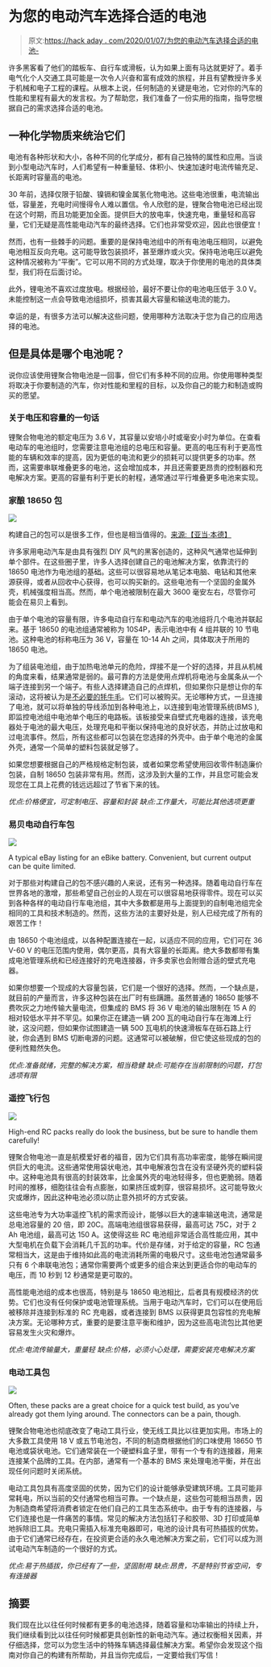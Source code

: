 # 为您的电动汽车选择合适的电池

> 原文:[https://hack aday . com/2020/01/07/为您的电动汽车选择合适的电池-](https://hackaday.com/2020/01/07/choosing-the-right-battery-for-your-electric-vehicle-build/)

许多黑客看了他们的踏板车、自行车或滑板，认为如果上面有马达就更好了。着手电气化个人交通工具可能是一次令人兴奋和富有成效的旅程，并且有望教授许多关于机械和电子工程的课程。从根本上说，任何制造的关键是电池，它对你的汽车的性能和里程有最大的发言权。为了帮助您，我们准备了一份实用的指南，指导您根据自己的需求选择合适的电池。

## 一种化学物质来统治它们

电池有各种形状和大小，各种不同的化学成分，都有自己独特的属性和应用。当谈到小型电动汽车时，人们希望有一种重量轻、体积小、快速加速时电流传输充足、长距离时容量高的电池。

30 年前，选择仅限于铅酸、镍镉和镍金属氢化物电池。这些电池很重，电流输出低，容量差，充电时间慢得令人难以置信。令人欣慰的是，锂聚合物电池已经出现在这个时期，而且功能更加全面。提供巨大的放电率，快速充电，重量轻和高容量，它们无疑是高性能电动汽车的最终选择。它们也非常受欢迎，因此也很便宜！

然而，也有一些棘手的问题。重要的是保持电池组中的所有电池电压相同，以避免电池相互反向充电。这可能导致包装损坏，甚至爆炸或火灾。保持电池电压以避免这种情况被称为“平衡”。它可以用不同的方式处理，取决于你使用的电池的具体类型，我们将在后面讨论。

此外，锂电池不喜欢过度放电。根据经验，最好不要让你的电池电压低于 3.0 V。未能控制这一点会导致电池组损坏，损害其最大容量和输送电流的能力。

幸运的是，有很多方法可以解决这些问题，使用哪种方法取决于您为自己的应用选择的电池。

## 但是具体是哪个电池呢？

说你应该使用锂聚合物电池是一回事，但它们有多种不同的应用。你使用哪种类型将取决于你要制造的汽车，你对性能和里程的目标，以及你自己的能力和制造或购买的愿望。

### 关于电压和容量的一句话

锂聚合物电池的额定电压为 3.6 V，其容量以安培小时或毫安小时为单位。在查看电动车的电池组时，您需要注意电池组的总电压和容量。更高的电压有利于更高性能的车辆和效率的提高，因为更低的电流和更少的损耗可以提供更多的功率。然而，这需要串联堆叠更多的电池，这会增加成本，并且还需要更昂贵的控制器和充电解决方案。更高的容量有利于更长的射程，通常通过平行堆叠更多电池来实现。

### 家酿 18650 包

![](../Images/ec4189e5bea978ce2258857f6fa6e9dd.png)

构建自己的包可以是很多工作，但也是相当值得的。[来源:【亚当·本德】](https://hackaday.com/2019/06/12/an-exhaustive-guide-to-building-18650-packs/)

许多家用电动汽车是由具有强烈 DIY 风气的黑客创造的，这种风气通常也延伸到单个部件。在这些圈子里，许多人选择创建自己的电池解决方案，依靠流行的 18650 电池作为电池组的基础。这些可以很容易地从笔记本电脑、电钻和其他来源获得，或者从回收中心获得，也可以购买新的。这些电池有一个坚固的金属外壳，机械强度相当高。然而，单个电池被限制在最大 3600 毫安左右，尽管你可能会在易贝上看到。

由于单个电池的容量有限，许多电动自行车和电动汽车的电池组将几个电池并联起来。基于 18650 的电池组通常被称为 10S4P，表示电池中有 4 组并联的 10 节电池。这种电池的标称电压为 36 V，容量在 10-14 Ah 之间，具体取决于所用的 18650 电池。

为了组装电池组，由于加热电池单元的危险，焊接不是一个好的选择，并且从机械的角度来看，结果通常是弱的。最可靠的方法是使用点焊机将电池与金属条从一个端子连接到另一个端子。有些人选择建造自己的点焊机，但如果你只是想让你的车滚动，这将被认为是[不必要的牦牛毛](https://hackaday.com/2016/08/09/yak-shaving-hacker-mode-vs-maker-mode/)。它们可以被购买。无论哪种方式，一旦连接了电池，就可以将单独的导线添加到各种电池上，以连接到电池管理系统(BMS ),即监控电池组中电池单个电压的电路板。该板接受来自壁式充电器的连接，该充电器处于电池的最大电压，处理充电和平衡以保持电池的良好状态，并防止过放电和过电流事件。然后，所有这些都可以包装在您选择的外壳中。由于单个电池的金属外壳，通常一个简单的塑料包装就足够了。

如果您想要根据自己的严格规格定制包装，或者如果您希望使用回收零件制造廉价包装，自制 18650 包装非常有用。然而，这涉及到大量的工作，并且您可能会发现您在工具上花费的钱远远超过了节省下来的钱。

*优点:价格便宜，可定制电压、容量和封装
缺点:工作量大，可能比其他选项更重*

### 易贝电动自行车包

![](../Images/d9e9611807e42fbdfe78afb3042071af.png)

A typical eBay listing for an eBike battery. Convenient, but current output can be quite limited.

对于那些对构建自己的包不感兴趣的人来说，还有另一种选择。随着电动自行车在世界各地的激增，那些希望自己创业的人现在可以很容易地获得零件。现在可以买到各种各样的电动自行车电池组，其中大多数都是用与上面提到的自制电池组完全相同的工具和技术制造的。然而，这些方法的主要好处是，别人已经完成了所有的艰苦工作！

由 18650 个电池组成，以各种配置连接在一起，以适应不同的应用，它们可在 36 V-60 V 的电压范围内使用，偶尔更高，具有大容量的长距离。绝大多数都带有集成电池管理系统和已经连接好的充电连接器，许多卖家也会附赠合适的壁式充电器。

如果你想要一个现成的大容量包装，它们是一个很好的选择。然而，一个缺点是，就目前的产量而言，许多这种包装在出厂时有些蹒跚。虽然普通的 18650 能够不费吹灰之力地传输大量电流，但集成的 BMS 将 36 V 电池的输出限制在 15 A 的相对较低水平并不罕见。如果你正在建造一辆 200 瓦的电动自行车在海滩上行驶，这没问题，但如果你试图建造一辆 500 瓦电机的快速滑板车在砾石路上行驶，你会遇到 BMS 切断电源的问题。这通常可以被破解，但它使这些现成的包的便利性黯然失色。

*优点:准备就绪，完整的解决方案，相当稳健* *缺点:可能存在当前限制的问题，打包选项有限*

### 遥控飞行包

![](../Images/b49f38cb66ed7c61944f647ae7e76fa6.png)

High-end RC packs really do look the business, but be sure to handle them carefully!

锂聚合物电池一直是航模爱好者的福音，因为它们具有高功率密度，能够在瞬间提供巨大的电流。这些通常使用袋状电池，其中电解液包含在没有坚硬外壳的塑料袋中。这种电池具有很高的封装效率，比金属外壳的电池轻得多，但也更脆弱。随着时间的推移，细胞往往会有点膨胀，如果挤压或刺穿，很容易损坏。这可能导致火灾或爆炸，因此这种电池必须以防止意外损坏的方式安装。

这些电池专为大功率遥控飞机的需求而设计，能够以巨大的速率输送电流，通常是总电池容量的 20 倍，即 20C。高端电池组很容易获得，最高可达 75C，对于 2 Ah 电池组，最高可达 150 A。这使得这些 RC 电池组非常适合高性能应用，其中大型电机在负载下会消耗几千瓦的功率。代价是存储，对于给定的容量，RC 包通常相当大，这是由于维持如此高的电流消耗所需的电极尺寸。这些电池包通常最多只有 6 个串联电池包；通常你需要两个或更多的组合来达到更适合你的电动车的电压，而 10 秒到 12 秒通常是更可取的。

高性能电池组的成本也很高，特别是与 18650 电池相比，后者具有规模经济的优势。它们也没有任何保护或电池管理系统。当用于电动汽车时，它们可以在使用后被移除并连接到标准的 RC 充电器，或者连接到 BMS 以获得更具包容性的充电解决方案。无论哪种方式，重要的是要注意平衡和维护，因为这些高电流包比其他更容易发生火灾和爆炸。

*优点:电流传输量大，重量轻
缺点:价格，必须小心处理，需要安装充电解决方案*

### 电动工具包

![](../Images/3608e7bd9fbf704f79d033c3452fee93.png)

Often, these packs are a great choice for a quick test build, as you’ve already got them lying around. The connectors can be a pain, though.

锂聚合物电池也彻底改变了电动工具行业，使无线工具比以往更加实用。市场上的大多数工具使用 18 V 或五节电池包，不同的制造商根据他们的口味使用 18650 节电池或袋状电池。它们通常装在一个硬塑料盒子里，带有一个专有的连接器，用来连接某个品牌的工具。在内部，通常有一个基本的 BMS 来处理电池平衡，并在出现任何问题时关闭系统。

电动工具包具有高度坚固的优势，因为它们的设计能够承受建筑环境。工具可能非常耗电，所以当前的交付通常也相当可靠。一个缺点是，这些包可能相当昂贵，因为制造商希望将消费者锁定在他们自己的工具生态系统中。由于专有的连接器，与它们连接也是一件痛苦的事情。常见的解决方法包括钉子和胶带、3D 打印或简单地拆除旧工具。充电只需插入标准充电器即可，电池的设计具有可热插拔的优势。由于它们通常已经存在，在投资更合适的永久电池解决方案之前，它们可以成为测试电动汽车制造的一个很好的方式。

*优点:易于热插拔，你已经有了一些，坚固耐用
缺点:昂贵，不是特别节省空间，专有连接器*

## 摘要

我们现在比以往任何时候都有更多的电池选择，随着容量和功率输出的持续上升，我们继续看到比以往任何时候都更具创新性的新电动汽车。通过权衡相关因素，并仔细选择，您可以为您生活中的特殊车辆选择最佳解决方案。希望你会发现这个指南对你自己的构建有所帮助，并且当你完成后，一定要给我们写信！